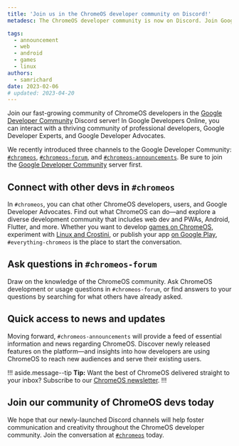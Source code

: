 ```yaml
---
title: 'Join us in the ChromeOS developer community on Discord!'
metadesc: The ChromeOS developer community is now on Discord. Join Google Developers Online to discuss web dev and PWAs, Android, Flutter, game development, app publishing, and more.

tags:
  - announcement
  - web
  - android
  - games
  - linux
authors:
  - samrichard
date: 2023-02-06
# updated: 2023-04-20
---
```


Join our fast-growing community of ChromeOS developers in the [Google Developer Community](https://discord.gg/google-dev-community) Discord server! In Google Developers Online, you can interact with a thriving community of professional developers, Google Developer Experts, and Google Developer Advocates.

We recently introduced three channels to the Google Developer Community: [`#chromeos`](https://discord.com/channels/1009525727504384150/1065730991026602056), [`#chromeos-forum`](https://discord.com/channels/1009525727504384150/1082706845338173590), and [`#chromeos-announcements`](https://discord.com/channels/1009525727504384150/1065731059154698282). Be sure to join the [Google Developer Community](https://discord.gg/google-dev-community) server first.

## Connect with other devs in `#chromeos`

In `#chromeos`, you can chat other ChromeOS developers, users, and Google Developer Advocates. Find out what ChromeOS can do—and explore a diverse development community that includes web dev and PWAs, Android, Flutter, and more. Whether you want to develop [games on ChromeOS](/{{locale.code}}/games), experiment with [Linux and Crostini](/{{locale.code}}/productivity/experimental-features), or publish your app [on Google Play](/{{locale.code}}/publish), `#everything-chromeos` is the place to start the conversation.

## Ask questions in `#chromeos-forum`

Draw on the knowledge of the ChromeOS community. Ask ChromeOS development or usage questions in `#chromeos-forum`, or find answers to your questions by searching for what others have already asked.

## Quick access to news and updates

Moving forward, `#chromeos-announcements` will provide a feed of essential information and news regarding ChromeOS. Discover newly released features on the platform—and insights into how developers are using ChromeOS to reach new audiences and serve their existing users.

!!! aside.message--tip
**Tip:** Want the best of ChromeOS delivered straight to your inbox? Subscribe to our [ChromeOS newsletter](/{{locale.code}}/subscribe).
!!!

## Join our community of ChromeOS devs today

We hope that our newly-launched Discord channels will help foster communication and creativity throughout the ChromeOS developer community. Join the conversation at [`#chromeos`](https://discord.com/channels/1009525727504384150/1065730991026602056) today.
